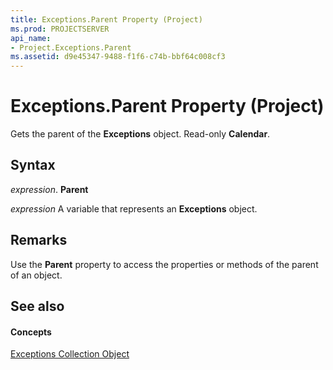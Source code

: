 ```yaml
---
title: Exceptions.Parent Property (Project)
ms.prod: PROJECTSERVER
api_name:
- Project.Exceptions.Parent
ms.assetid: d9e45347-9488-f1f6-c74b-bbf64c008cf3
---
```



# Exceptions.Parent Property (Project)

Gets the parent of the  **Exceptions** object. Read-only **Calendar**.


## Syntax

 _expression_. **Parent**

 _expression_ A variable that represents an **Exceptions** object.


## Remarks

Use the  **Parent** property to access the properties or methods of the parent of an object.


## See also


#### Concepts


[Exceptions Collection Object](exceptions-object-project.md)
